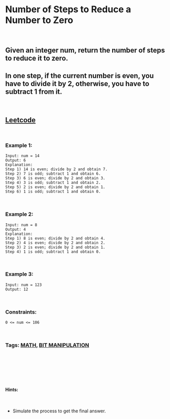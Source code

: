# Number of Steps to Reduce a Number to Zero

<br>

## Given an integer num, return the number of steps to reduce it to zero.

## In one step, if the current number is even, you have to divide it by 2, otherwise, you have to subtract 1 from it.

<br>

## [Leetcode](https://leetcode.com/problems/number-of-steps-to-reduce-a-number-to-zero/)

<br>

### Example 1:
```
Input: num = 14
Output: 6
Explanation: 
Step 1) 14 is even; divide by 2 and obtain 7. 
Step 2) 7 is odd; subtract 1 and obtain 6.
Step 3) 6 is even; divide by 2 and obtain 3. 
Step 4) 3 is odd; subtract 1 and obtain 2. 
Step 5) 2 is even; divide by 2 and obtain 1. 
Step 6) 1 is odd; subtract 1 and obtain 0.
```
<br>

### Example 2:
```
Input: num = 8
Output: 4
Explanation: 
Step 1) 8 is even; divide by 2 and obtain 4. 
Step 2) 4 is even; divide by 2 and obtain 2. 
Step 3) 2 is even; divide by 2 and obtain 1. 
Step 4) 1 is odd; subtract 1 and obtain 0.
```
<br>

### Example 3:
```
Input: num = 123
Output: 12
``` 
<br>

### Constraints:
```
0 <= num <= 106
```

<br>

### Tags: [MATH](https://leetcode.com/tag/math/), [BIT MANIPULATION](https://leetcode.com/tag/bit-manipulation/)

<br>
<Br>
<br>
<br>
<br>

#### Hints:

<br>

- Simulate the process to get the final answer.
